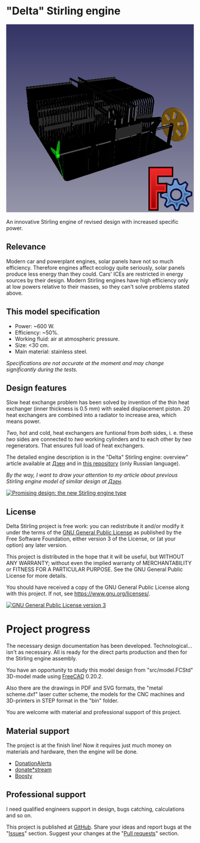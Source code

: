 <!--
(C) 2024 Серый MLGamer. All freedoms preserved.
Дзен: <https://dzen.ru/seriy_mlgamer>
SoundCloud: <https://soundcloud.com/seriy_mlgamer>
YouTube: <https://www.youtube.com/@Seriy_MLGamer>
GitHub: <https://github.com/Seriy-MLGamer>
E-mail: <Seriy-MLGamer@yandex.ru>

This file is free documentation: you can redistribute it and/or modify it under the terms of the Creative Commons Attribution-ShareAlike 4.0 International license: <https://creativecommons.org/licenses/by-sa/4.0/>.
This file is distributed in the hope that it will be useful, but WITHOUT ANY WARRANTY; without even the implied warranty of MERCHANTABILITY or FITNESS FOR A PARTICULAR PURPOSE. See the license for more details.
-->

# "Delta" Stirling engine

!["Delta" Stirling](share/Thumbnail.png)

An innovative Stirling engine of revised design with increased specific power.

## Relevance

Modern car and powerplant engines, solar panels have not so much efficiency. Therefore engines affect ecology quite seriously, solar panels produce less energy than they could. Cars' ICEs are restricted in energy sources by their design. Modern Stirling engines have high efficiency only at low powers relative to their masses, so they can't solve problems stated above.

## This model specification

  * Power: ~600 W.
  * Efficiency: ~50%.
  * Working fluid: air at atmospheric pressure.
  * Size: <30 cm.
  * Main material: stainless steel.

*Specifications are not accurate at the moment and may change significantly during the tests.*

## Design features

Slow heat exchange problem has been solved by invention of the thin heat exchanger (inner thickness is 0.5 mm) with sealed displacement piston. 20 heat exchangers are combined into a radiator to increase area, which means power.

*Two*, hot and cold, heat exchangers are funtional from *both* sides, i. e. these *two* sides are connected to *two* working cylinders and to each other by *two* regenerators. That ensures full load of heat exchangers.

The detailed engine description is in the "Delta" Stirling engine: overview" article available at [Дзен](https://dzen.ru/a/ZjI1lzHqzjpZLhe3?share_to=link) and in [this repository](Двигатель%20Стирлинга%20&laquo;Дельта&raquo;:%20обзорная%20статья.md) (only Russian language).

*By the way, I want to draw your attention to my article about previous Stirling engine model of similar design at [Дзен](https://dzen.ru/a/Ywe-duoiYVKAe5At?share_to=link).*

[![Promising design: the new Stirling engine type](https://avatars.dzeninfra.ru/get-zen_doc/1602486/pub_6307be76ea226152807b902d_6308ce7b4845b82a6102cd63/orig)](https://dzen.ru/a/Ywe-duoiYVKAe5At?share_to=link)

## License

Delta Stirling project is free work: you can redistribute it and/or modify it under the terms of the [GNU General Public License](COPYING.md) as published by the Free Software Foundation, either version 3 of the License, or (at your option) any later version.

This project is distributed in the hope that it will be useful, but WITHOUT ANY WARRANTY; without even the implied warranty of MERCHANTABILITY or FITNESS FOR A PARTICULAR PURPOSE. See the GNU General Public License for more details.

You should have received a copy of the GNU General Public License along with this project. If not, see <https://www.gnu.org/licenses/>.

[![GNU General Public License version 3](https://www.gnu.org/graphics/gplv3-with-text-136x68.png)](COPYING.md)

# Project progress

The necessary design documentation has been developed. Technological... isn't as necessary. All is ready for the direct parts production and then for the Stirling engine assembly.

You have an opportunity to study this model design from "src/model.FCStd" 3D-model made using [FreeCAD](https://freecad.org) 0.20.2.

Also there are the drawings in PDF and SVG formats, the "metal scheme.dxf" laser cutter scheme, the models for the CNC machines and 3D-printers in STEP format in the "bin" folder.

You are welcome with material and professional support of this project.

## Material support

The project is at the finish line! Now it requires just much money on materials and hardware, then the engine will be done.

  * [DonationAlerts](https://donationalerts.com/r/seriy_mlgamer)
  * [donate*stream](https://donate.stream/seriy_mlgamer)
  * [Boosty](https://boosty.to/seriy_mlgamer)

## Professional support

I need qualified engineers support in design, bugs catching, calculations and so on.

This project is published at [GitHub](https://github.com/Seriy-MLGamer/Delta_Stirling). Share your ideas and report bugs at the "[Issues](https://github.com/Seriy-MLGamer/Delta_Stirling/issues)" section. Suggest your changes at the "[Pull requests](https://github.com/Seriy-MLGamer/Delta_Stirling/pulls)" section.